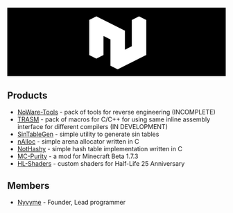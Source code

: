 <p align="center"><img alt="NoWare Development logo" src="https://raw.githubusercontent.com/NoWare-Development/.github/main/profile/noware_anim.gif"></p>

## Products
* [NoWare-Tools](https://github.com/NoWare-Development/noware-tools) - pack of tools for reverse engineering (INCOMPLETE)
* [TRASM](https://github.com/NoWare-Development/trasm) - pack of macros for C/C++ for using same inline assembly interface for different compilers (IN DEVELOPMENT)
* [SinTableGen](https://github.com/NoWare-Development/sintablegen) - simple utility to generate sin tables
* [nAlloc](https://github.com/NoWare-Development/nalloc) - simple arena allocator written in C
* [NotHashy](https://github.com/NoWare-Development/nothashy) - simple hash table implementation written in C
* [MC-Purity](https://github.com/NoWare-Development/mc-purity) - a mod for Minecraft Beta 1.7.3
* [HL-Shaders](https://github.com/NoWare-Development/hl-shaders) - custom shaders for Half-Life 25 Anniversary

## Members
* [Nyvyme](https://github.com/Nyvyme) - Founder, Lead programmer
